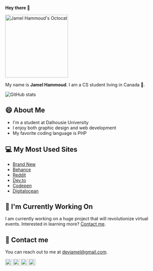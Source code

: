 <strong>Hey there 👋</strong>

<img src="https://pbs.twimg.com/media/EdpvYLCXsAAFxMI?format=png&name=large" width="200" alt="Jamel Hammoud's Octocat">

My name is <strong>Jamel Hammoud</strong>. I am a CS student living in Canada 🍁.

<img src="https://github-readme-stats.vercel.app/api?username=JamelHammoud&amp;show_icons=true" alt="GitHub stats" data-canonical-src="https://github-readme-stats.vercel.app/api?username=JamelHammoud&amp;show_icons=true" style="max-width:100%;"></a>

<h2>😄 About Me</h2>

<ul>
  <li>I'm a student at Dalhousie University</li>
  <li>I enjoy both graphic design and web development</li>
  <li>My favorite coding language is PHP</li>
</ul>

<h2>💻 My Most Used Sites</h2>

<ul>
  <li><a href="https://www.underconsideration.com/brandnew/" aria-label="Visit www.underconsideration.com/brandnew">Brand New</a></li>
  <li><a href="https://www.behance.net/" aria-label="Visit www.behance.net">Behance</a></li>
  <li><a href="https://www.reddit.com/r/webdev/" aria-label="Visit www.reddit.com/r/webdev">Reddit</a></li>
  <li><a href="https://dev.to/" aria-label="Visit dev.to">Dev.to</a></li>
  <li><a href="https://codepen.io/" aria-label="Visit codepen.io">Codepen</a></li>
  <li><a href="https://www.digitalocean.com/" aria-label="Visit www.digitalocean.com">Digitalocean</a></li>
</ul>
 
<h2>🔭 I'm Currently Working On</h2>

<p>I am currently working on a huge project that will revolutionize virtual events. Interested in learning more? <a href="mailto:devjamel@gmail.com">Contact me</a>.</p>

<h2>💬 Contact me</h2>

<p>You can reach out to me at <a href="mailto:devjamel@gmail.com">devjamel@gmail.com</a>.</p>

<a href="https://twitter.com/jamel__hammoud">
  <img align="left" alt="Jamel Hammoud | Twitter" width="22px" src="https://cdn.jsdelivr.net/npm/simple-icons@v3/icons/twitter.svg" />
</a>
<a href="https://www.linkedin.com/in/jamelhammoud/">
  <img align="left" alt="Jamel Hammoud | LinkedIn" width="22px" src="https://cdn.jsdelivr.net/npm/simple-icons@v3/icons/linkedin.svg" />
</a>
<a href="https://www.instagram.com/jamel.hammoud/">
  <img align="left" alt="Jamel Hammoud | Instagram" width="22px" src="https://cdn.jsdelivr.net/npm/simple-icons@v3/icons/instagram.svg" />
</a>
<a href="https://www.reddit.com/user/lemaj2002">
  <img align="left" alt="Jamel Hammoud | Reddit" width="22px" src="https://cdn.jsdelivr.net/npm/simple-icons@v3/icons/reddit.svg" />
</a>


<!--
**JamelHammoud/JamelHammoud** is a ✨ _special_ ✨ repository because its `README.md` (this file) appears on your GitHub profile.

Here are some ideas to get you started:

- 🔭 I’m currently working on ...
- 🌱 I’m currently learning ...
- 👯 I’m looking to collaborate on ...
- 🤔 I’m looking for help with ...
- 💬 Ask me about ...
- 📫 How to reach me: ...
- 😄 Pronouns: ...
- ⚡ Fun fact: ...
-->
